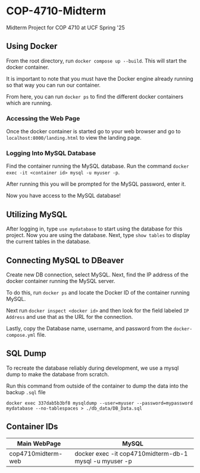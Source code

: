 # COP-4710-Midterm

Midterm Project for COP 4710 at UCF Spring '25

## Using Docker

From the root directory, run `docker compose up --build`. This will start the docker container.

It is important to note that you must have the Docker engine already running so that way you can run our container.

From here, you can run `docker ps` to find the different docker containers which are running.

### Accessing the Web Page

Once the docker container is started go to your web browser and go to `localhost:8000/landing.html` to view the landing page.

### Logging Into MySQL Database

Find the container running the MySQL database. Run the command `docker exec -it <container id> mysql -u myuser -p`.

After running this you will be prompted for the MySQL password, enter it.

Now you have access to the MySQL database!

## Utilizing MySQL

After logging in, type `use mydatabase` to start using the database for this project. Now you are using the database. Next, type `show tables` to display the current tables in the database.

## Connecting MySQL to DBeaver

Create new DB connection, select MySQL. Next, find the IP address of the docker container running the MySQL server.

To do this, run `docker ps` and locate the Docker ID of the container running MySQL.

Next run `docker inspect <docker id>` and then look for the field labeled `IP Address` and use that as the URL for the connection.

Lastly, copy the Database name, username, and password from the `docker-compose.yml` file.

## SQL Dump

To recreate the database reliably during development, we use a mysql dump to make the database from scratch.

Run this command from outside of the container to dump the data into the backup `.sql` file

`docker exec 337dab5b3bf8 mysqldump --user=myuser --password=mypassword  mydatabase --no-tablespaces > ./db_data/DB_Data.sql`

## Container IDs

| Main WebPage       | MySQL                                                  |
| ------------------ | ------------------------------------------------------ |
| cop4710midterm-web | docker exec -it cop4710midterm-db-1 mysql -u myuser -p |
